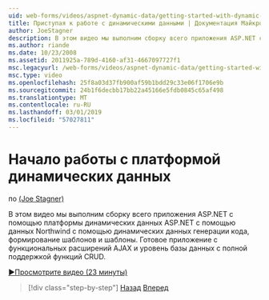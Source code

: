 ```yaml
---
uid: web-forms/videos/aspnet-dynamic-data/getting-started-with-dynamic-data
title: Приступая к работе с динамическими данными | Документация Майкрософт
author: JoeStagner
description: В этом видео мы выполним сборку всего приложения ASP.NET с помощью платформы динамических данных ASP.NET с помощью данных Northwind с помощью кода платформы динамических данных, создание scaffoldi...
ms.author: riande
ms.date: 10/23/2008
ms.assetid: 2011925a-789d-4160-af31-4667097727f1
msc.legacyurl: /web-forms/videos/aspnet-dynamic-data/getting-started-with-dynamic-data
msc.type: video
ms.openlocfilehash: 25f8a03d37fb900af59b1bdd29c33e06f1706e9b
ms.sourcegitcommit: 24b1f6decbb17bb22a45166e5fdb0845c65af498
ms.translationtype: MT
ms.contentlocale: ru-RU
ms.lasthandoff: 03/01/2019
ms.locfileid: "57027811"
---
```

<a name="getting-started-with-dynamic-data"></a>Начало работы с платформой динамических данных
====================
по [(Joe Stagner)](https://github.com/JoeStagner)

В этом видео мы выполним сборку всего приложения ASP.NET с помощью платформы динамических данных ASP.NET с помощью данных Northwind с помощью динамических данных генерации кода, формирование шаблонов и шаблоны. Готовое приложение с функциональных расширений AJAX и уровень базы данных с полной поддержкой функций CRUD.

[&#9654;Просмотрите видео (23 минуты)](https://channel9.msdn.com/Blogs/ASP-NET-Site-Videos/getting-started-with-dynamic-data)

> [!div class="step-by-step"]
> [Назад](how-do-i-use-a-dynamiccontrol-in-listview-and-detailsview-controls.md)
> [Вперед](begin-editing-the-templates-in-aspnet-dynamic-data-applications.md)
